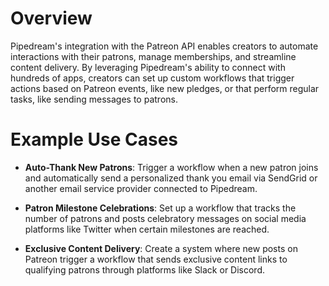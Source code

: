 # Overview

Pipedream's integration with the Patreon API enables creators to automate interactions with their patrons, manage memberships, and streamline content delivery. By leveraging Pipedream's ability to connect with hundreds of apps, creators can set up custom workflows that trigger actions based on Patreon events, like new pledges, or that perform regular tasks, like sending messages to patrons.

# Example Use Cases

- **Auto-Thank New Patrons**: Trigger a workflow when a new patron joins and automatically send a personalized thank you email via SendGrid or another email service provider connected to Pipedream.

- **Patron Milestone Celebrations**: Set up a workflow that tracks the number of patrons and posts celebratory messages on social media platforms like Twitter when certain milestones are reached.

- **Exclusive Content Delivery**: Create a system where new posts on Patreon trigger a workflow that sends exclusive content links to qualifying patrons through platforms like Slack or Discord.
